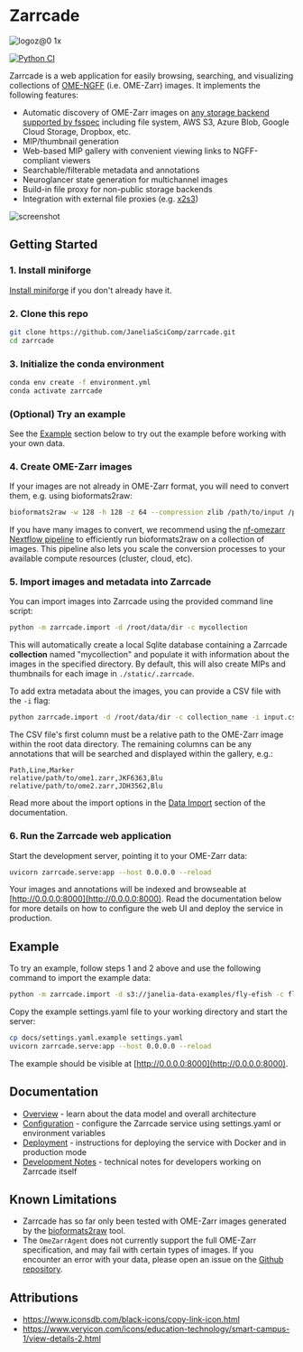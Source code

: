 # Zarrcade 

![logoz@0 1x](https://github.com/user-attachments/assets/21e45ddf-f53b-4391-9014-e1cad0243e7e)

[![Python CI](https://github.com/JaneliaSciComp/zarrcade/actions/workflows/python-ci.yml/badge.svg)](https://github.com/JaneliaSciComp/zarrcade/actions/workflows/python-ci.yml)

Zarrcade is a web application for easily browsing, searching, and visualizing collections of [OME-NGFF](https://github.com/ome/ngff) (i.e. OME-Zarr) images. It implements the following features:

* Automatic discovery of OME-Zarr images on [any storage backend supported by fsspec](https://filesystem-spec.readthedocs.io/en/latest/api.html#other-known-implementations) including file system, AWS S3, Azure Blob, Google Cloud Storage, Dropbox, etc.
* MIP/thumbnail generation
* Web-based MIP gallery with convenient viewing links to NGFF-compliant viewers
* Searchable/filterable metadata and annotations
* Neuroglancer state generation for multichannel images
* Build-in file proxy for non-public storage backends
* Integration with external file proxies (e.g. [x2s3](https://github.com/JaneliaSciComp/x2s3))
 
![screenshot](https://github.com/user-attachments/assets/15ff03b4-2c90-4307-9771-fb6041676588)


## Getting Started

### 1. Install miniforge

[Install miniforge]([https://docs.conda.io/en/latest/miniforge.html](https://github.com/conda-forge/miniforge)) if you don't already have it.


### 2. Clone this repo

```bash
git clone https://github.com/JaneliaSciComp/zarrcade.git
cd zarrcade
```

### 3. Initialize the conda environment

```bash
conda env create -f environment.yml
conda activate zarrcade
```


### (Optional) Try an example

See the [Example](#example) section below to try out the example before working with your own data.


### 4. Create OME-Zarr images

If your images are not already in OME-Zarr format, you will need to convert them, e.g. using bioformats2raw:

```bash
bioformats2raw -w 128 -h 128 -z 64 --compression zlib /path/to/input /path/to/zarr
```

If you have many images to convert, we recommend using the [nf-omezarr Nextflow pipeline](https://github.com/JaneliaSciComp/nf-omezarr) to efficiently run bioformats2raw on a collection of images. This pipeline also lets you scale the conversion processes to your available compute resources (cluster, cloud, etc).


### 5. Import images and metadata into Zarrcade

You can import images into Zarrcade using the provided command line script:

```bash
python -m zarrcade.import -d /root/data/dir -c mycollection
```

This will automatically create a local Sqlite database containing a Zarrcade **collection** named "mycollection" and populate it with information about the images in the specified directory. By default, this will also create MIPs and thumbnails for each image in `./static/.zarrcade`. 

To add extra metadata about the images, you can provide a CSV file with the `-i` flag:

```bash
python zarrcade.import -d /root/data/dir -c collection_name -i input.csv
```

The CSV file's first column must be a relative path to the OME-Zarr image within the root data directory. The remaining columns can be any annotations that will be searched and displayed within the gallery, e.g.:

```csv
Path,Line,Marker
relative/path/to/ome1.zarr,JKF6363,Blu
relative/path/to/ome2.zarr,JDH3562,Blu
```

Read more about the import options in the [Data Import](./docs/DataImport.md) section of the documentation.


### 6. Run the Zarrcade web application

Start the development server, pointing it to your OME-Zarr data:

```bash
uvicorn zarrcade.serve:app --host 0.0.0.0 --reload
```

Your images and annotations will be indexed and browseable at [http://0.0.0.0:8000](http://0.0.0.0:8000). Read the documentation below for more details on how to configure the web UI and deploy the service in production.


## Example

To try an example, follow steps 1 and 2 above and use the following command to import the example data:

```bash
python -m zarrcade.import -d s3://janelia-data-examples/fly-efish -c flyefish -m docs/flyefish-example.csv
```

Copy the example settings.yaml file to your working directory and start the server:

```bash
cp docs/settings.yaml.example settings.yaml
uvicorn zarrcade.serve:app --host 0.0.0.0 --reload
```

The example should be visible at [http://0.0.0.0:8000](http://0.0.0.0:8000).


## Documentation

* [Overview](./docs/Overview.md) - learn about the data model and overall architecture
* [Configuration](./docs/Configuration.md) - configure the Zarrcade service using settings.yaml or environment variables
* [Deployment](./docs/Deployment.md) - instructions for deploying the service with Docker and in production mode
* [Development Notes](./docs/Development.md) - technical notes for developers working on Zarrcade itself


## Known Limitations

* Zarrcade has so far only been tested with OME-Zarr images generated by the [bioformats2raw](https://github.com/ome/bioformats2raw) tool.
* The `OmeZarrAgent` does not currently support the full OME-Zarr specification, and may fail with certain types of images. If you encounter an error with your data, please open an issue on the [Github repository](https://github.com/JaneliaSciComp/zarrcade/issues).


## Attributions

* <https://www.iconsdb.com/black-icons/copy-link-icon.html>
* <https://www.veryicon.com/icons/education-technology/smart-campus-1/view-details-2.html>
